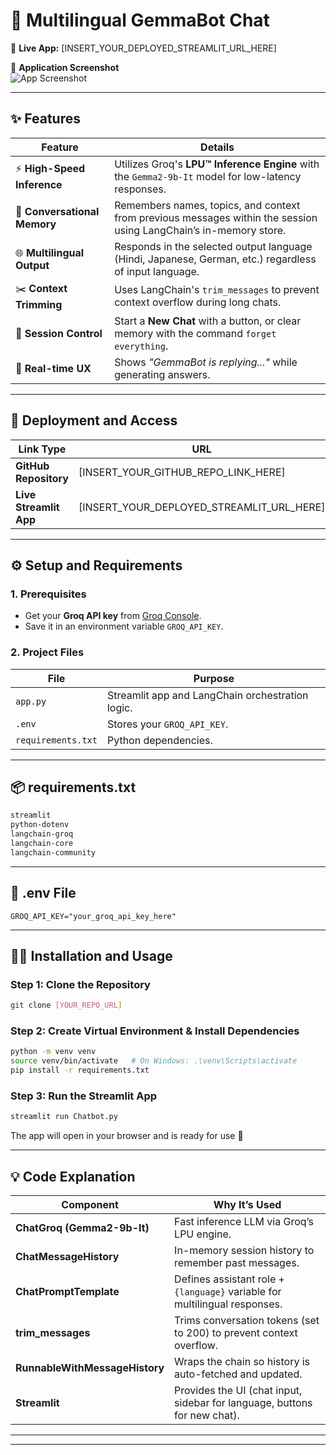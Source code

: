 # 🤖 Multilingual GemmaBot Chat

🔗 **Live App:** [INSERT_YOUR_DEPLOYED_STREAMLIT_URL_HERE]

📸 **Application Screenshot**  
![App Screenshot](INSERT_SCREENSHOT_PATH_OR_URL_HERE)

---

## ✨ Features

| Feature | Details |
|---------|---------|
| ⚡ **High-Speed Inference** | Utilizes Groq's **LPU™ Inference Engine** with the `Gemma2-9b-It` model for low-latency responses. |
| 🧠 **Conversational Memory** | Remembers names, topics, and context from previous messages within the session using LangChain’s in-memory store. |
| 🌐 **Multilingual Output** | Responds in the selected output language (Hindi, Japanese, German, etc.) regardless of input language. |
| ✂️ **Context Trimming** | Uses LangChain's `trim_messages` to prevent context overflow during long chats. |
| 🔄 **Session Control** | Start a **New Chat** with a button, or clear memory with the command `forget everything`. |
| 💬 **Real-time UX** | Shows *"GemmaBot is replying..."* while generating answers. |

---

## 🚀 Deployment and Access

| Link Type | URL |
|-----------|-----|
| **GitHub Repository** | [INSERT_YOUR_GITHUB_REPO_LINK_HERE] |
| **Live Streamlit App** | [INSERT_YOUR_DEPLOYED_STREAMLIT_URL_HERE] |

---

## ⚙️ Setup and Requirements

### 1. Prerequisites
- Get your **Groq API key** from [Groq Console](https://console.groq.com).
- Save it in an environment variable `GROQ_API_KEY`.

### 2. Project Files

| File | Purpose |
|------|---------|
| `app.py` | Streamlit app and LangChain orchestration logic. |
| `.env` | Stores your `GROQ_API_KEY`. |
| `requirements.txt` | Python dependencies. |

---

## 📦 requirements.txt
```txt
streamlit
python-dotenv
langchain-groq
langchain-core
langchain-community
```

---

## 🔑 .env File
```env
GROQ_API_KEY="your_groq_api_key_here"
```

---

## 👨‍💻 Installation and Usage

### Step 1: Clone the Repository
```bash
git clone [YOUR_REPO_URL]
```

### Step 2: Create Virtual Environment & Install Dependencies
```bash
python -m venv venv
source venv/bin/activate   # On Windows: .\venv\Scripts\activate
pip install -r requirements.txt
```

### Step 3: Run the Streamlit App
```bash
streamlit run Chatbot.py
```

The app will open in your browser and is ready for use 🎉

---

## 💡 Code Explanation

| Component | Why It’s Used |
|-----------|---------------|
| **ChatGroq (Gemma2-9b-It)** | Fast inference LLM via Groq’s LPU engine. |
| **ChatMessageHistory** | In-memory session history to remember past messages. |
| **ChatPromptTemplate** | Defines assistant role + `{language}` variable for multilingual responses. |
| **trim_messages** | Trims conversation tokens (set to 200) to prevent context overflow. |
| **RunnableWithMessageHistory** | Wraps the chain so history is auto-fetched and updated. |
| **Streamlit** | Provides the UI (chat input, sidebar for language, buttons for new chat). |

---


---
